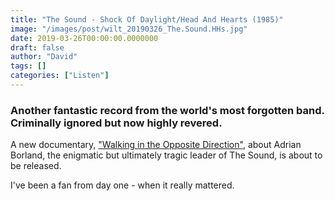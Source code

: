 ```yaml
---
title: "The Sound - Shock Of Daylight/Head And Hearts (1985)"
image: "/images/post/wilt_20190326_The.Sound.HHs.jpg"
date: 2019-03-26T00:00:00.0000000
draft: false
author: "David"
tags: []
categories: ["Listen"]
---
```

### Another fantastic record from the world's most forgotten band. Criminally ignored but now highly revered. 

 A new documentary, ["Walking in the Opposite Direction"](https://www.youtube.com/watch?v=bI5xxXvB_Bs&amp;t=79s), about Adrian Borland, the enigmatic but ultimately tragic leader of The Sound, is about to be released.

 I've been a fan from day one - when it really mattered.